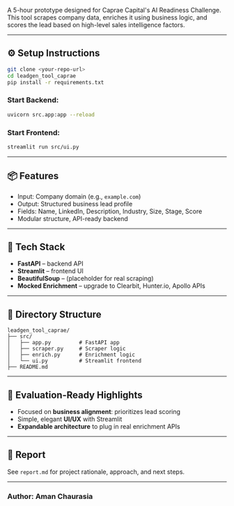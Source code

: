 A 5-hour prototype designed for Caprae Capital's AI Readiness Challenge. This tool scrapes company data, enriches it using business logic, and scores the lead based on high-level sales intelligence factors.

---

## ⚙️ Setup Instructions
```bash
git clone <your-repo-url>
cd leadgen_tool_caprae
pip install -r requirements.txt
```

### Start Backend:
```bash
uvicorn src.app:app --reload
```

### Start Frontend:
```bash
streamlit run src/ui.py
```

---

## 📦 Features
- Input: Company domain (e.g., `example.com`)
- Output: Structured business lead profile
- Fields: Name, LinkedIn, Description, Industry, Size, Stage, Score
- Modular structure, API-ready backend

---

## 🧠 Tech Stack
- **FastAPI** – backend API
- **Streamlit** – frontend UI
- **BeautifulSoup** – (placeholder for real scraping)
- **Mocked Enrichment** – upgrade to Clearbit, Hunter.io, Apollo APIs

---

## 📁 Directory Structure
```
leadgen_tool_caprae/
├── src/
│   ├── app.py         # FastAPI app
│   ├── scraper.py     # Scraper logic
│   ├── enrich.py      # Enrichment logic
│   └── ui.py          # Streamlit frontend
├── README.md
```

---

## 📑 Evaluation-Ready Highlights
- Focused on **business alignment**: prioritizes lead scoring
- Simple, elegant **UI/UX** with Streamlit
- **Expandable architecture** to plug in real enrichment APIs

---

## 📄 Report
See `report.md` for project rationale, approach, and next steps.

---

### Author: Aman Chaurasia
